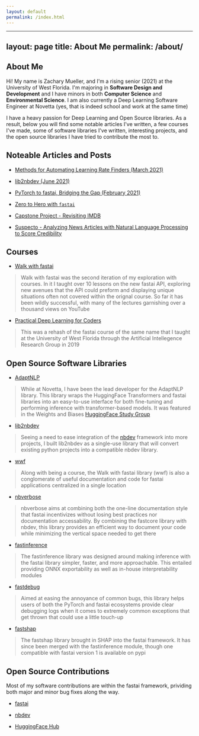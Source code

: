 ```yaml
---
layout: default
permalink: /index.html
---
```


---
layout: page
title: About Me
permalink: /about/
---

## About Me

Hi! My name is Zachary Mueller, and I'm a rising senior (2021) at the University of West Florida. I'm majoring in **Software Design and Development** and I have minors in both **Computer Science** and **Environmental Science**. I am also currently a Deep Learning Software Engineer at Novetta (yes, that is indeed school and work at the same time)

I have a heavy passion for Deep Learning and Open Source libraries. As a result, below you will find some notable articles I've written, a few courses I've made, some of software libraries I've written, interesting projects, and the open source libraries I have tried to contribute the most to.

## Noteable Articles and Posts

- [Methods for Automating Learning Rate Finders (March 2021)](https://www.novetta.com/2021/03/learning-rate/)

- [lib2nbdev (June 2021)](https://www.novetta.com/2021/06/lib2nbdev/)

- [PyTorch to fastai, Bridging the Gap (February 2021)](https://muellerzr.github.io/fastblog/2021/02/14/Pytorchtofastai.html)

- [Zero to Hero with `fastai`](https://muellerzr.github.io/fastblog/2020/08/21/beginner.html)

- [Capstone Project - Revisiting IMDB](https://muellerzr.github.io/NLP-Capstone/)

- [Suspecto - Analyzing News Articles with Natural Language Processing to Score Credibility](https://muellerzr.github.io/Suspecto/)

## Courses

- [Walk with fastai](https://walkwithfastai.com)
> Walk with fastai was the second iteration of my exploration with courses. In it I taught over 10 lessons on the new fastai API, exploring new avenues that the API could preform and displaying unique situations often not covered within the orignal course. So far it has been wildly successful, with many of the lectures garnishing over a thousand views on YouTube

- [Practical Deep Learning for Coders](https://github.com/muellerzr/Practical-Deep-Learning-for-Coders)
> This was a rehash of the fastai course of the same name that I taught at the University of West Florida through the Artificial Intellegence Research Group in 2019


## Open Source Software Libraries

- [AdaptNLP](https://novetta.github.io/adaptnlp)
> While at Novetta, I have been the lead developer for the AdaptNLP library. This library wraps the HuggingFace Transformers and fastai libraries into an easy-to-use interface for both fine-tuning and performing inference with transformer-based models. It was featured in the Weights and Biases [HuggingFace Study Group](https://www.youtube.com/watch?v=lt9DtxwUTtI)

- [lib2nbdev](https://novetta.github.io/lib2nbdev)
> Seeing a need to ease integration of the [nbdev](https://nbdev.fast.ai) framework into more projects, I built lib2nbdev as a single-use library that will convert existing python projects into a compatible nbdev library. 

- [wwf](https://walkwithfastai)
> Along with being a course, the Walk with fastai library (wwf) is also a conglomerate of useful documentation and code for fastai applications centralized in a single location

- [nbverbose](https://muellerzr.github.io/nbverbose)
> nbverbose aims at combining both the one-line documentation style that fastai incentivizes without losing best practices nor documentation accessability. By combining the fastcore library with nbdev, this library provides an efficient way to document your code while minimizing the vertical space needed to get there

- [fastinference](https://muellerzr.github.io/fastinference)
> The fastinference library was designed around making inference with the fastai library simpler, faster, and more approachable. This entailed providing ONNX exportability as well as in-house interpretability modules

- [fastdebug](https://muellerzr.github.io/fastdebug)
> Aimed at easing the annoyance of common bugs, this library helps users of both the PyTorch and fastai ecosystems provide clear debugging logs when it comes to extremely common exceptions that get thrown that could use a little touch-up

- [fastshap](https://github.com/muellerzr/fastshap)
> The fastshap library brought in SHAP into the fastai framework. It has since been merged with the fastinference module, though one compatible with fastai version 1 is available on pypi

## Open Source Contributions

Most of my software contributions are within the fastai framework, prividing both major and minor bug fixes along the way. 

- [fastai](https://github.com/fastai/fastai/pulls?q=is%3Apr+author%3Amuellerzr)

- [nbdev](https://github.com/fastai/nbdev/pulls?q=is%3Apr+author%3Amuellerzr)

- [HuggingFace Hub](https://github.com/huggingface/huggingface_hub/pulls?q=is%3Apr+author%3Amuellerzr)